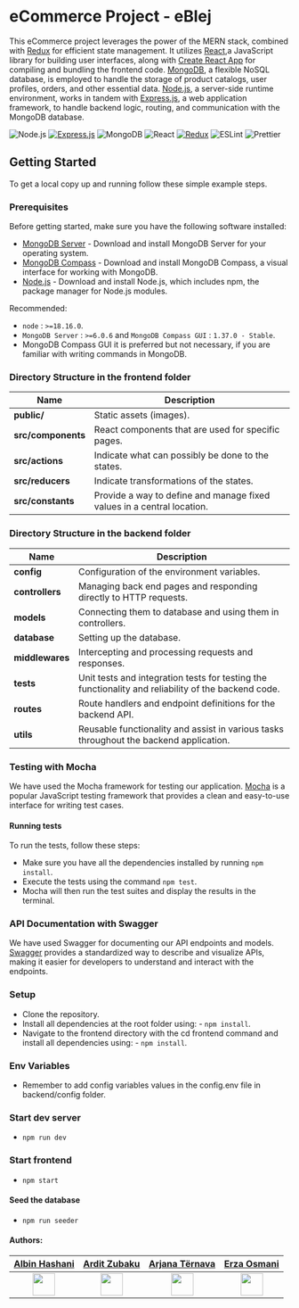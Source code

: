 # eCommerce Project - eBlej


This eCommerce project leverages the power of the MERN stack, combined with [Redux](https://redux.js.org/) for efficient state management. It utilizes [React](https://reactjs.org/),a JavaScript library for building user interfaces, along with [Create React App](https://create-react-app.dev/) for compiling and bundling the frontend code. [MongoDB](https://www.mongodb.com/), a flexible NoSQL database, is employed to handle the storage of product catalogs, user profiles, orders, and other essential data. [Node.js](https://nodejs.org/en), a server-side runtime environment, works in tandem with [Express.js](https://expressjs.com/), a web application framework, to handle backend logic, routing, and communication with the MongoDB database.

![Node.js](https://img.shields.io/badge/-Node.js-339933?logo=node.js&logoColor=white&style=for-the-badge) [![Express.js](https://img.shields.io/badge/-Express.js-000000?logo=express&logoColor=white&style=for-the-badge)](https://expressjs.com/) ![MongoDB](https://img.shields.io/badge/-MongoDB-47A248?logo=mongodb&logoColor=white&style=for-the-badge) ![React](https://img.shields.io/badge/-React-61DAFB?logo=react&logoColor=white&style=for-the-badge) [![Redux](https://img.shields.io/badge/-Redux-764ABC?logo=redux&logoColor=white&style=for-the-badge)](https://redux.js.org/) ![ESLint](https://img.shields.io/badge/ESLint-4B3263?style=for-the-badge&logo=eslint&logoColor=white) ![Prettier](https://img.shields.io/badge/-Prettier-F7B93E?logo=prettier&logoColor=white&style=for-the-badge) 



## Getting Started
To get a local copy up and running follow these simple example steps.



### Prerequisites

Before getting started, make sure you have the following software installed:
- [MongoDB Server](https://www.mongodb.com/try/download/community) - Download and install MongoDB Server for your operating system.
- [MongoDB Compass](https://www.mongodb.com/try/download/compass) - Download and install MongoDB Compass, a visual interface for working with MongoDB.
- [Node.js](https://nodejs.org/en/download/) - Download and install Node.js, which includes npm, the package manager for Node.js modules.

 Recommended:
- `node` : `>=18.16.0`.
- `MongoDB Server`  : `>=6.0.6` and `MongoDB Compass GUI` : `1.37.0 - Stable`.
-  MongoDB Compass GUI it is preferred but not necessary, if you are familiar with writing commands in MongoDB.



### Directory Structure in the frontend folder

| Name               | Description                                                                                        |
| ------------------ | -----------------------------------------------------------------------------------------------    |
| **public/**        | Static assets (images).                                                                            |
| **src/components** | React components that are used for specific pages.                                                 |
| **src/actions**    | Indicate what can possibly be done to the states.                                                  |
| **src/reducers**   | Indicate transformations of the states.                                                            |
| **src/constants**  | Provide a way to define and manage fixed values in a central location.                             |



### Directory Structure in the backend folder

| Name               | Description                                                                                        |
| ------------------ | -----------------------------------------------------------------------------------------------    |
| **config**         | Configuration of the environment variables.                                                        |
| **controllers**    | Managing back end pages and responding directly to HTTP requests.                                  |
| **models**         | Connecting them to database and using them in controllers.                                         |
| **database**       | Setting up the database.                                                                           |
| **middlewares**    | Intercepting and processing requests and responses.                                                |
| **tests**          | Unit tests and integration tests for testing the functionality and reliability of the backend code.|
| **routes**         | Route handlers and endpoint definitions for the backend API.                                       |
| **utils**          | Reusable functionality and assist in various tasks throughout the backend application.             |



### Testing with Mocha

We have used the Mocha framework for testing our application. [Mocha](https://mochajs.org/) is a popular JavaScript testing framework that provides a clean and easy-to-use interface for writing test cases.

#### Running tests

To run the tests, follow these steps:
- Make sure you have all the dependencies installed by running `npm install`.
- Execute the tests using the command `npm test`.
- Mocha will then run the test suites and display the results in the terminal.



### API Documentation with Swagger

We have used Swagger for documenting our API endpoints and models. 
[Swagger](https://swagger.io/docs/) provides a standardized way to describe and visualize APIs, making it easier for developers to understand and interact with the endpoints.



### Setup
- Clone the repository.
- Install all dependencies at the root folder using: - `npm install`.
- Navigate to the frontend directory with the cd frontend command and install all dependencies using: - `npm install`.



### Env Variables
- Remember to add config variables values in the config.env file in backend/config folder.



### Start dev server
- `npm run dev`



### Start frontend 
- `npm start`



#### Seed the database
- `npm run seeder`



#### Authors:

<div align="left">

| [Albin Hashani](https://github.com/AlbinHashanii) | [Ardit Zubaku](https://github.com/ArditZubaku) | [Arjana Tërnava](https://github.com/ArjanaaTernava) | [Erza Osmani](https://github.com/erzaosmani) |
| :---: | :---: | :---: | :---: |
| <img src="https://github.com/AlbinHashanii.png" width="40" height="40"> | <img src="https://github.com/ArditZubaku.png" width="40" height="40"> | <img src="https://github.com/ArjanaaTernava.png" width="40" height="40"> | <img src="https://github.com/erzaosmani.png" width="40" height="40"> |

</div>



